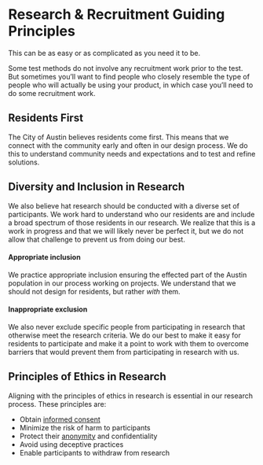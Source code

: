 # Research & Recruitment Guiding Principles

This can be as easy or as complicated as you need it to be.&#x20;

Some test methods do not involve any recruitment work prior to the test. But sometimes you’ll want to find people who closely resemble the type of people who will actually be using your product, in which case you’ll need to do some recruitment work.

## Residents First

The City of Austin believes residents come first. This means that we connect with the community early and often in our design process. We do this to understand community needs and expectations and to test and refine solutions.

## Diversity and Inclusion in Research

We also believe hat research should be conducted with a diverse set of participants. We work hard to understand who our residents are and include a broad spectrum of those residents in our research. We realize that this is a work in progress and that we will likely never be perfect it, but we do not allow that challenge to prevent us from doing our best.

#### **Appropriate inclusion**

We practice appropriate inclusion ensuring the effected part of the Austin population in our process working on projects. We understand that we should not design for residents, but rather _with_ them.

#### **Inappropriate exclusion**

We also never exclude specific people from participating in research that otherwise meet the research criteria. We do our best to make it easy for residents to participate and make it a point to work with them to overcome barriers that would prevent them from participating in research with us.

## Principles of Ethics in Research

Aligning with the principles of ethics in research is essential in our research process. These principles are:

* Obtain [informed consent](../forms-and-documents-draft/consent-form-draft/participant-consent/)
* Minimize the risk of harm to participants
* Protect their [anonymity](../research-planning-draft/anonymity-standards.md) and confidentiality
* Avoid using deceptive practices
* Enable participants to withdraw from research
